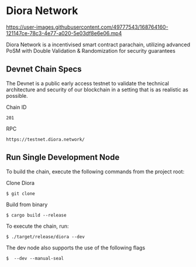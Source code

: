 # Diora Network

https://user-images.githubusercontent.com/49777543/168764160-121147ce-78c3-4e77-a020-5e03df8e6e06.mp4

Diora Network is a incentivised smart contract parachain, utilizing advanced PoSM with Double Validation & Randomization for security guarantees

## Devnet Chain Specs

The Devnet is a public early access testnet to validate the technical architecture and security of our blockchain in a setting that is as realistic as possible.

Chain ID
```
201
```
RPC

```
https://testnet.diora.network/
```

## Run Single Development Node

To build the chain, execute the following commands from the project root:

Clone Diora
```
$ git clone 
```
Build from binary 

```
$ cargo build --release
```

To execute the chain, run:

```
$ ./target/release/diora --dev
```

The dev node also supports the use of the following flags

```
$  --dev --manual-seal
```
